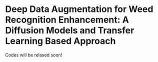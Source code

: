 # Deep Data Augmentation for Weed Recognition Enhancement: A Diffusion Models and Transfer Learning Based Approach

Codes will be relased soon!
